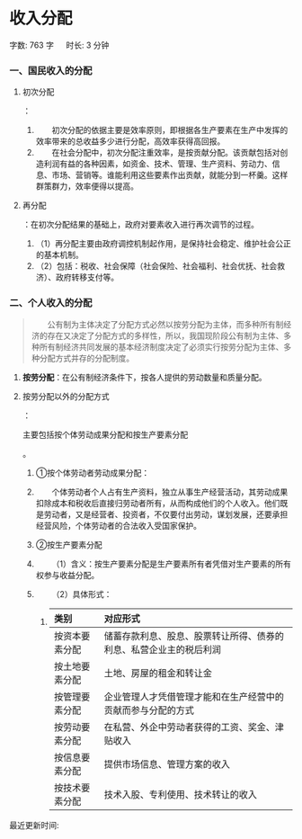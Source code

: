 # 收入分配[](https://sakib.local/常识判断/经济篇/收入分配.html#收入分配)

 字数: 763 字   时长: 3 分钟

### 一、国民收入的分配[](https://sakib.local/常识判断/经济篇/收入分配.html#一、国民收入的分配)

1. 初次分配

   ：

   1.   初次分配的依据主要是效率原则，即根据各生产要素在生产中发挥的效率带来的总收益多少进行分配，高效率获得高回报。
   2.   在社会分配中，初次分配注重效率，是按贡献分配。该贡献包括对创造利润有益的各种因素，如资金、技术、管理、生产资料、劳动力、信息、市场、营销等。谁能利用这些要素作出贡献，就能分到一杯羹。这样群策群力，效率便得以提高。

2. 再分配

   ：在初次分配结果的基础上，政府对要素收入进行再次调节的过程。

   1. （1）再分配主要由政府调控机制起作用，是保持社会稳定、维护社会公正的基本机制。
   2. （2）包括：税收、社会保障（社会保险、社会福利、社会优抚、社会救济）、政府转移支付等。

### 二、个人收入的分配[](https://sakib.local/常识判断/经济篇/收入分配.html#二、个人收入的分配)

>   公有制为主体决定了分配方式必然以按劳分配为主体，而多种所有制经济的存在又决定了分配方式的多样性，所以，我国现阶段公有制为主体、多种所有制经济共同发展的基本经济制度决定了必须实行按劳分配为主体、多种分配方式并存的分配制度。

1. **按劳分配**：在公有制经济条件下，按各人提供的劳动数量和质量分配。

2. 按劳分配以外的分配方式

   ：

   主要包括按个体劳动成果分配和按生产要素分配

   。

   1. ①按个体劳动者劳动成果分配：

   2.   个体劳动者个人占有生产资料，独立从事生产经营活动，其劳动成果扣除成本和税收后直接归劳动者所有，从而构成他们的个人收入。他们既是劳动者，又是经营者、投资者，不仅要付出劳动，谋划发展，还要承担经营风险，个体劳动者的合法收入受国家保护。

   3. ②按生产要素分配

   4.   （1）含义：按生产要素分配是生产要素所有者凭借对生产要素的所有权参与收益分配。

   5.   （2）具体形式：

      1. | 类别           | 对应形式                                                     |
         | :------------- | :----------------------------------------------------------- |
         | 按资本要素分配 | 储蓄存款利息、股息、股票转让所得、债券的利息、私营企业主的税后利润 |
         | 按土地要素分配 | 土地、房屋的租金和转让金                                     |
         | 按管理要素分配 | 企业管理人才凭借管理才能和在生产经营中的贡献而参与分配的方式 |
         | 按劳动要素分配 | 在私营、外企中劳动者获得的工资、奖金、津贴收入               |
         | 按信息要素分配 | 提供市场信息、管理方案的收入                                 |
         | 按技术要素分配 | 技术入股、专利使用、技术转让的收入                           |

最近更新时间: 